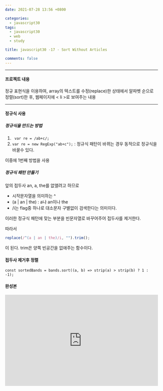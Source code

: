 ```yaml
---
date: 2021-07-28 13:56 +0800

categories:
  - javascript30
tags:
  - javascript30
  - web
  - study

title: javascript30 -17 - Sort Without Articles

comments: false
---
```


---

#### 프로젝트 내용

정규 표현식을 이용하여, array의 텍스트를 수정(replace)한 상태에서 알파벳 순으로 정렬(sort)한 후, 웹페이지에 < li >로 보여주는 내용

---

#### 정규식 사용

##### 정규식을 만드는 방법

1. ` var re = /ab+c/;`
2. `var re = new RegExp("ab+c");` : 정규식 패턴이 바뀌는 경우 동적으로 정규식을 바꿀수 있다.

이중에 1번째 방법을 사용

##### 정규식 패턴 만들기

앞의 접두사 an, a, the를 없앨려고 하므로

- 시작문자열을 의미하는 ^
- (a | an | the) : a나 an이나 the
- /i는 flag중 하나로 대소문자 구별없이 검색한다는 의미이다.

이러한 정규식 패턴에 맞는 부분을 빈문자열로 바꾸어주어 접두사를 제거한다.

따라서

```js
replace(/^(a | an | the)/i, "").trim();
```

이 된다. trim은 양쪽 빈공간을 없애주는 함수이다.

#### 접두사 제거후 정렬

`const sortedBands = bands.sort((a, b) => strip(a) > strip(b) ? 1 : -1);`

#### 완성본

<iframe height="300" style="width: 100%;" scrolling="no" title="" src="https://codepen.io/sumi-0011/embed/xxdWbjJ?default-tab=js%2Cresult" frameborder="no" loading="lazy" allowtransparency="true" allowfullscreen="true">
  See the Pen <a href="https://codepen.io/sumi-0011/pen/xxdWbjJ">
  </a> by sumi (<a href="https://codepen.io/sumi-0011">@sumi-0011</a>)
  on <a href="https://codepen.io">CodePen</a>.
</iframe>

